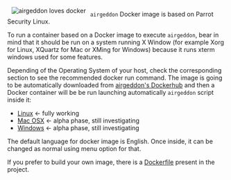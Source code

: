 <img src="https://raw.githubusercontent.com/v1s1t0r1sh3r3/airgeddon/master/imgs/banners/airgeddon_docker.png" align="left" hspace="10" vspace="6" title="airgeddon loves docker"/>

`airgeddon` Docker image is based on Parrot Security Linux.

To run a container based on a Docker image to execute `airgeddon`, bear in mind that it should be run on a system running X Window (for example Xorg for Linux, XQuartz for Mac or XMing for Windows) because it runs xterm windows used for some features.

Depending of the Operating System of your host, check the corresponding section to see the recommended docker run command. The image is going to be automatically downloaded from [airgeddon's Dockerhub] and then a Docker container will be be run launching automatically `airgeddon` script inside it:

 - [Linux] <- fully working
 - [Mac OSX] <- alpha phase, still investigating
 - [Windows] <- alpha phase, still investigating

The default language for docker image is English. Once inside, it can be changed as normal using menu option for that.

If you prefer to build your own image, there is a [Dockerfile] present in the project.

[Linux]: https://github.com/v1s1t0r1sh3r3/airgeddon/wiki/Docker%20Linux
[Mac OSX]: https://github.com/v1s1t0r1sh3r3/airgeddon/wiki/Docker%20Mac%20OSX
[Windows]: https://github.com/v1s1t0r1sh3r3/airgeddon/wiki/Docker%20Windows
[airgeddon's Dockerhub]: https://hub.docker.com/r/v1s1t0r1sh3r3/airgeddon/
[Dockerfile]: https://github.com/v1s1t0r1sh3r3/airgeddon/blob/master/Dockerfile